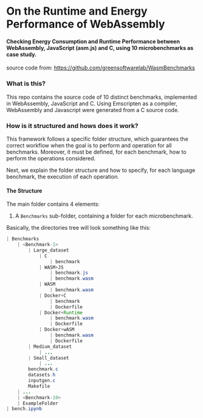 # On the Runtime and Energy Performance of WebAssembly
#### Checking Energy Consumption and Runtime Performance between WebAssembly, JavaScript (asm.js) and C, using 10 microbenchmarks as case study.

source code from: https://github.com/greensoftwarelab/WasmBenchmarks

### What is this?

This repo contains the source code of 10 distinct benchmarks, implemented in WebAssembly, JavaScript and C. Using Emscripten as a compiler, WebAssembly and Javascript were generated from a C source code.

### How is it structured and hows does it work?

This framework follows a specific folder structure, which guarantees the correct workflow when the goal is to perform and operation for all benchmarks.
Moreover, it must be defined, for each benchmark, how to perform the operations considered.

Next, we explain the folder structure and how to specify, for each language benchmark, the execution of each operation.

#### The Structure
The main folder contains 4 elements: 
1. A `Benchmarks` sub-folder, containing a folder for each microbenchmark.


Basically, the directories tree will look something like this:

```Java
| Benchmarks
	| <Benchmark-1>
		| Large_dataset
			| C
				| benchmark
			| WASM+JS
				| benchmark.js
				| benchmark.wasm
			| WASM
				| benchmark.wasm
			| Docker+C
				| benchmark
				| Dockerfile
			| Docker+Runtime
				| benchmark.wasm
				| Dockerfile
			| Docker+wASM
				| benchmark.wasm
				| Dockerfile
		| Medium_dataset
			| ...
		| Small_dataset
			| ...
		benchmark.c
		datasets.h
		inputgen.c
		Makefile
	| ...
	| <Benchmark-10>
	| ExampleFolder
| bench.ipynb


```



